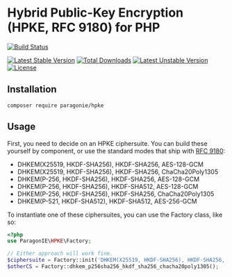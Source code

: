 # Hybrid Public-Key Encryption (HPKE, RFC 9180) for PHP

[![Build Status](https://github.com/paragonie/hpke-php/actions/workflows/test.yml/badge.svg)](https://github.com/paragonie/hpke-php/actions)

[![Latest Stable Version](https://poser.pugx.org/paragonie/hpke/v/stable)](https://packagist.org/packages/paragonie/hpke)
[![Total Downloads](https://poser.pugx.org/paragonie/hpke/downloads)](https://packagist.org/packages/paragonie/hpke)
[![Latest Unstable Version](https://poser.pugx.org/paragonie/hpke/v/unstable)](https://packagist.org/packages/paragonie/hpke)
[![License](https://poser.pugx.org/paragonie/hpke/license)](https://packagist.org/packages/paragonie/hpke)

## Installation

```terminal
composer require paragonie/hpke
```

## Usage

First, you need to decide on an HPKE ciphersuite. You can build these yourself by component, or use the standard modes
that ship with [RFC 9180](https://www.rfc-editor.org/rfc/rfc9180.html#name-iana-considerations):

* DHKEM(X25519, HKDF-SHA256), HKDF-SHA256, AES-128-GCM
* DHKEM(X25519, HKDF-SHA256), HKDF-SHA256, ChaCha20Poly1305
* DHKEM(P-256, HKDF-SHA256), HKDF-SHA256, AES-128-GCM
* DHKEM(P-256, HKDF-SHA256), HKDF-SHA512, AES-128-GCM
* DHKEM(P-256, HKDF-SHA256), HKDF-SHA256, ChaCha20Poly1305
* DHKEM(P-521, HKDF-SHA512), HKDF-SHA512, AES-256-GCM

To instantiate one of these ciphersuites, you can use the Factory class, like so:
```php
<?php
use ParagonIE\HPKE\Factory;

// Either approach will work fine.
$ciphersuite = Factory::init('DHKEM(X25519, HKDF-SHA256), HKDF-SHA256, AES-128-GCM');
$otherCS = Factory::dhkem_p256sha256_hkdf_sha256_chacha20poly1305();
```
